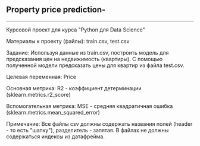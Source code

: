 ## Property price prediction-
***
Курсовой проект для курса "Python для Data Science"

Материалы к проекту (файлы): train.csv, test.csv

Задание: Используя данные из train.csv, построить модель для предсказания цен на недвижимость (квартиры).
С помощью полученной модели предсказать цены для квартир из файла test.csv.

Целевая переменная: Price

Основная метрика: R2 - коэффициент детерминации (sklearn.metrics.r2_score)

Вспомогательная метрика: MSE - средняя квадратичная ошибка (sklearn.metrics.mean_squared_error)

Примечание: Все файлы csv должны содержать названия полей (header - то есть "шапку"), разделитель - запятая.
В файлах не должны содержаться индексы из датафрейма.

